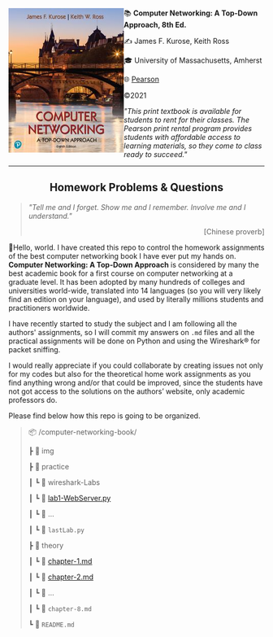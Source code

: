 <img src="img/book_cover.jpg" alt="Computer Networking: A Top-Down Approach, 8th Ed" style="float: left;" />:books: **Computer Networking: A Top-Down Approach, 8th Ed.**

:writing_hand: James F. Kurose, Keith Ross

:mortar_board: University of Massachusetts, Amherst

:globe_with_meridians: [Pearson](https://www.pearson.com/us/higher-education/program/Kurose-Pearson-e-Text-Computer-Networking-Access-Card-8th-Edition/PGM2877610.html "Kurose & Ross, Computer Networking, 8th Edition | Pearson") 

:copyright:2021

*"This print textbook is available for students to rent for their classes. The Pearson print rental program provides students with affordable access to learning materials, so they come to class ready to succeed."*

---------

<center><h2>Homework Problems & Questions</h2></center>

> *"Tell me and I forget. Show me and I remember. Involve me and I understand."*
>
> <p style="text-align: right;">[Chinese proverb]</p>

:wave:Hello, world. I have created this repo to control the homework assignments of the best computer networking book I have ever put my hands on. **Computer Networking: A Top-Down Approach** is considered by many the best academic book for a first course on computer networking at a graduate level. It has been adopted by many hundreds of colleges and universities world-wide, translated into 14 languages (so you will very likely find an edition on your language), and used by literally millions students and practitioners worldwide.

I have recently started to study the subject and I am following all the authors' assignments, so I will commit my answers on `.md` files and all the practical assignments will be done on Python and using the Wireshark® for packet sniffing.

I would really appreciate if you could collaborate by creating issues not only for my codes but also for the theoretical home work assignments as you find anything wrong and/or that could be improved, since the students have not got access to the solutions on the authors’ website, only academic professors do.

Please find below how this repo is going to be organized.

>  :package: /computer-networking-book/
>
>  ┣ :file_folder: img
>
>  ┣ :open_file_folder: practice
>
>  ┃   ┗ :file_folder: wireshark-Labs
>
>  ┃   ┗ :page_facing_up: [lab1-WebServer.py](practice/lab1-WebServer.py)
>
>  ┃   ┗ :page_facing_up: ...
>
>  ┃   ┗ :page_facing_up: `lastLab.py`
>
>  ┣ :open_file_folder: theory
>
>  ┃   ┗ :page_facing_up: [chapter-1.md](theory/chapter-1.md)
>
>  ┃   ┗ :page_facing_up: [chapter-2.md](theory/chapter-2.md)
>
>  ┃   ┗ :page_facing_up: ...
>
>  ┃   ┗ :page_facing_up: `chapter-8.md`
>
>  ┗ :page_facing_up: `README.md`

